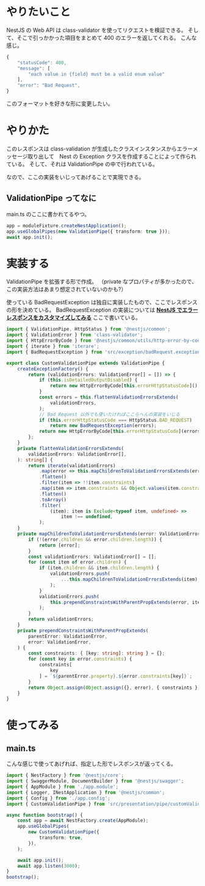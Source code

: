 # やりたいこと

NestJS の Web API は class-validator を使ってリクエストを検証できる。
そして、そこで引っかかった項目をまとめて 400 のエラーを返してくれる。
こんな感じ。

```ts
{
    "statusCode": 400,
    "message": [
        "each value in {field} must be a valid enum value"
    ],
    "error": "Bad Request",
}
```

このフォーマットを好きな形に変更したい。

# やりかた

このレスポンスは class-validation が生成したクラスインスタンスからエラーメッセージ取り出して　Nest の Exception クラスを作成することによって作られている。
そして、それは ValidationPipe の中で行われている。

なので、ここの実装をいじってあげることで実現できる。

## ValidationPipe ってなに

main.ts のここに書かれてるやつ。

```ts
app = moduleFixture.createNestApplication();
app.useGlobalPipes(new ValidationPipe({ transform: true }));
await app.init();
```

# 実装する

ValidationPipe を拡張する形で作成。
（private なプロパティが多かったので、この実装方法はあまり想定されていないのかも?）

使っている BadRequestException は独自に実装したもので、ここでレスポンスの形を決めている。
BadRequestException の実装については **[NestJS でエラーレスポンスをカスタマイズしてみる](https://qiita.com/tktcorporation/items/936135b551ce555a4626)** ここで書いている。

```ts
import { ValidationPipe, HttpStatus } from '@nestjs/common';
import { ValidationError } from 'class-validator';
import { HttpErrorByCode } from '@nestjs/common/utils/http-error-by-code.util';
import { iterate } from 'iterare';
import { BadRequestException } from 'src/exception/badRequest.exception';

export class CustomValidationPipe extends ValidationPipe {
    createExceptionFactory() {
        return (validationErrors: ValidationError[] = []) => {
            if (this.isDetailedOutputDisabled) {
                return new HttpErrorByCode[this.errorHttpStatusCode]();
            }
            const errors = this.flattenValidationErrorsExtends(
                validationErrors,
            );
            // Bad Request 以外でも使いたければここらへんの実装をいじる
            if (this.errorHttpStatusCode === HttpStatus.BAD_REQUEST)
                return new BadRequestException(errors);
            return new HttpErrorByCode[this.errorHttpStatusCode](errors);
        };
    }
    private flattenValidationErrorsExtends(
        validationErrors: ValidationError[],
    ): string[] {
        return iterate(validationErrors)
            .map(error => this.mapChildrenToValidationErrorsExtends(error))
            .flatten()
            .filter(item => !!item.constraints)
            .map(item => item.constraints && Object.values(item.constraints))
            .flatten()
            .toArray()
            .filter(
                (item): item is Exclude<typeof item, undefined> =>
                    item !== undefined,
            );
    }
    private mapChildrenToValidationErrorsExtends(error: ValidationError) {
        if (!(error.children && error.children.length)) {
            return [error];
        }
        const validationErrors: ValidationError[] = [];
        for (const item of error.children) {
            if (item.children && item.children.length) {
                validationErrors.push(
                    ...this.mapChildrenToValidationErrorsExtends(item),
                );
            }
            validationErrors.push(
                this.prependConstraintsWithParentPropExtends(error, item),
            );
        }
        return validationErrors;
    }
    private prependConstraintsWithParentPropExtends(
        parentError: ValidationError,
        error: ValidationError,
    ) {
        const constraints: { [key: string]: string } = {};
        for (const key in error.constraints) {
            constraints[
                key
            ] = `${parentError.property}.${error.constraints[key]}`;
        }
        return Object.assign(Object.assign({}, error), { constraints });
    }
}
```

# 使ってみる

## main.ts

こんな感じで使ってあげれば、指定した形でレスポンスが返ってくる。

```ts
import { NestFactory } from '@nestjs/core';
import { SwaggerModule, DocumentBuilder } from '@nestjs/swagger';
import { AppModule } from './app.module';
import { Logger, INestApplication } from '@nestjs/common';
import { Config } from './app.config';
import { CustomValidationPipe } from 'src/presentation/pipe/customValidation.pipe';

async function bootstrap() {
    const app = await NestFactory.create(AppModule);
    app.useGlobalPipes(
        new CustomValidationPipe({
            transform: true,
        }),
    );

    await app.init();
    await app.listen(3000);
}
bootstrap();
```
